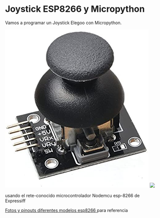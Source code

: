 # Joystick ESP8266 y Micropython 
Vamos a programar un Joystick Elegoo con Micropython.

![](Elegoo-joystick.jpg)
<img src=/Elegoo-joystick.jpg)/>

usando el rete-conocido microcontrolador Nodemcu esp-8266 de Expressiff

<a href=https://randomnerdtutorials.com/esp8266-pinout-reference-gpios/>Fotos y pinouts diferentes modelos esp8266 </a> para referencia


